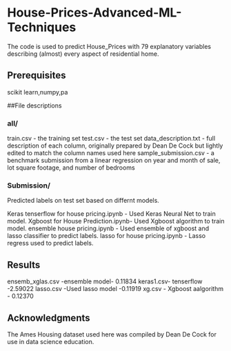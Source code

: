 # House-Prices-Advanced-ML-Techniques 

The code is used to predict House_Prices with 79 explanatory variables describing (almost) every aspect of residential home. 
## Prerequisites
scikit learn,numpy,pa

##File descriptions

### all/
train.csv - the training set
test.csv - the test set
data_description.txt - full description of each column, originally prepared by Dean De Cock but lightly edited to match the column names used here
sample_submission.csv - a benchmark submission from a linear regression on year and month of sale, lot square footage, and number of bedrooms

### Submission/
Predicted labels on test set based on differnt models.

Keras tenserflow for house pricing.ipynb - Used Keras Neural Net to train model.
Xgboost for House Prediction.ipynb- Used Xgboost algorithm to train model.
ensemble house pricing.ipynb - Used ensemble of xgboost and lasso classifier to predict labels.
lasso for house pricing.ipynb - Lasso regress used to predict labels.

## Results

ensemb_xglas.csv -ensemble model- 0.11834
keras1.csv- tenserflow -2.59022
lasso.csv -Used lasso model -0.11919
xg.csv - Xgboost aalgorithm - 0.12370

## Acknowledgments

The Ames Housing dataset used here was compiled by Dean De Cock for use in data science education.
